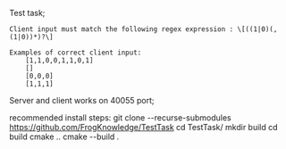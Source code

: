 Test task;


    Client input must match the following regex expression : \[((1|0)(,(1|0))*)?\]

    Examples of correct client input:
        [1,1,0,0,1,1,0,1]
        []
        [0,0,0]
        [1,1,1]
    
Server and client works on 40055 port;


recommended install steps:
git clone --recurse-submodules  https://github.com/FrogKnowledge/TestTask
cd TestTask/
mkdir build
cd build
cmake ..
cmake --build .
